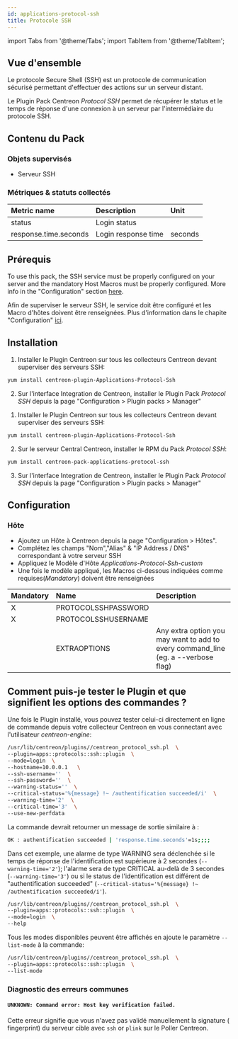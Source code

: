 ```yaml
---
id: applications-protocol-ssh
title: Protocole SSH
---
```

import Tabs from '@theme/Tabs';
import TabItem from '@theme/TabItem';


## Vue d'ensemble

Le protocole Secure Shell (SSH) est un protocole de communication sécurisé
permettant d'effectuer des actions sur un serveur distant.

Le Plugin Pack Centreon *Protocol SSH* permet de récupérer le status et le
temps de réponse d'une connexion à un serveur par l'intermédiaire du protocole
SSH.

## Contenu du Pack

### Objets supervisés

* Serveur SSH

### Métriques & statuts collectés

<Tabs groupId="operating-systems">
<TabItem value="SshLogin" label="SshLogin">

| Metric name           | Description         | Unit       |
|:----------------------|:--------------------|:-----------|
| status                | Login status        |            |
| response.time.seconds | Login response time | seconds    |


</TabItem>
</Tabs>

## Prérequis

To use this pack, the SSH service must be properly configured on your server and
the mandatory Host Macros must be properly configured. More info in the
"Configuration" section [here](###Host).

Afin de superviser le serveur SSH, le service doit être configuré et les Macro
d'hôtes doivent être renseignées. Plus d'information dans le chapite
"Configuration" [ici](###Hôte).
## Installation

<Tabs groupId="operating-systems">
<TabItem value="Online IMP Licence & IT100 Editions" label="Online IMP Licence & IT100 Editions">

1. Installer le Plugin Centreon sur tous les collecteurs Centreon devant superviser des serveurs SSH:

```bash
yum install centreon-plugin-Applications-Protocol-Ssh
```

2. Sur l'interface Integration de Centreon, installer le Plugin Pack *Protocol SSH* depuis la page "Configuration > Plugin packs > Manager"

</TabItem>
<TabItem value="Offline IMP License" label="Offline IMP License">

1. Installer le Plugin Centreon sur tous les collecteurs Centreon devant superviser des serveurs SSH:

```bash
yum install centreon-plugin-Applications-Protocol-Ssh
```

2. Sur le serveur Central Centreon, installer le RPM du Pack *Protocol SSH*:

```bash
yum install centreon-pack-applications-protocol-ssh
```

3. Sur l'interface Integration de Centreon, installer le Plugin Pack *Protocol SSH* depuis la page "Configuration > Plugin packs > Manager"

</TabItem>
</Tabs>

## Configuration

### Hôte

* Ajoutez un Hôte à Centreon depuis la page "Configuration > Hôtes".
* Complétez les champs "Nom","Alias" & "IP Address / DNS" correspondant à votre serveur SSH
* Appliquez le Modèle d'Hôte *Applications-Protocol-Ssh-custom*
* Une fois le modèle appliqué, les Macros ci-dessous indiquées comme requises(*Mandatory*) doivent être renseignées

| Mandatory | Name                | Description                                                                        |
|:----------|:--------------------|:-----------------------------------------------------------------------------------|
| X         | PROTOCOLSSHPASSWORD |                                                                                    |
| X         | PROTOCOLSSHUSERNAME |                                                                                    |
|           | EXTRAOPTIONS        | Any extra option you may want to add to every command\_line (eg. a --verbose flag) |

## Comment puis-je tester le Plugin et que signifient les options des commandes ?

Une fois le Plugin installé, vous pouvez tester celui-ci directement en ligne
de commande depuis votre collecteur Centreon en vous connectant avec
l'utilisateur *centreon-engine*:

```bash
/usr/lib/centreon/plugins//centreon_protocol_ssh.pl  \
--plugin=apps::protocols::ssh::plugin  \
--mode=login  \
--hostname=10.0.0.1   \
--ssh-username=''  \
--ssh-password=''  \
--warning-status=''  \
--critical-status='%{message} !~ /authentification succeeded/i'  \
--warning-time='2'  \
--critical-time='3'  \
--use-new-perfdata
```

La commande devrait retourner un message de sortie similaire à :

```bash
OK : authentification succeeded | 'response.time.seconds'=1s;;;;
```

Dans cet exemple, une alarme de type WARNING sera déclenchée si le temps de
réponse de l'identification est supérieure à 2 secondes
(```--warning-time='2'```); l'alarme sera de type CRITICAL au-delà de 3 secondes
(```--warning-time='3'```) ou si le status de l'identification est différent
de "authentification succeeded"
(```--critical-status='%{message} !~ /authentification succeeded/i'```).

```bash
/usr/lib/centreon/plugins//centreon_protocol_ssh.pl  \
--plugin=apps::protocols::ssh::plugin  \
--mode=login  \
--help
```

Tous les modes disponibles peuvent être affichés en ajoute le paramètre
```--list-mode``` à la commande:

```bash
/usr/lib/centreon/plugins//centreon_protocol_ssh.pl  \
--plugin=apps::protocols::ssh::plugin  \
--list-mode
```

### Diagnostic des erreurs communes

#### ```UNKNOWN: Command error: Host key verification failed.```

Cette erreur signifie que vous n'avez pas validé manuellement la signature (
fingerprint) du serveur cible avec ```ssh``` or ```plink``` sur le Poller
Centreon.